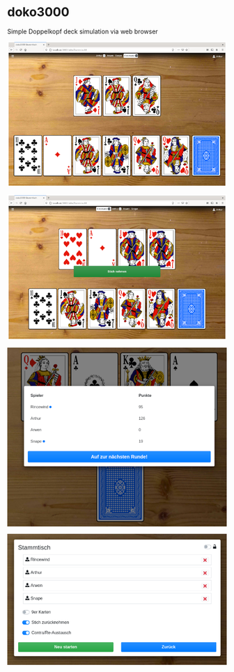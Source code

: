 # doko3000

Simple Doppelkopf deck simulation via web browser

![Playing doko3000](doc/doko3000-play.png "Playing doko3000")

![Claiming a trick](doc/doko3000-claim_trick.png "Claiming a trick")

![Finished round](doc/doko3000-round_finished.png "Finished round")

![Table setup](doc/doko3000-table_setup.png "Table setup")